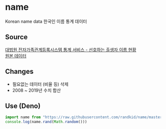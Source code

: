 # name
Korean name data
한국인 이름 통계 데이터
## Source
[대법원 전자가족관계등록시스템 통계 서비스 - 선호하는 출생자 이름 현황](http://efamily.scourt.go.kr/st/StFrrStatcsView.do)  
[원본 데이터](https://github.com/gnlow/files/tree/master/name)
## Changes
- 필요없는 데이터 (비율 등) 삭제
- 2008 ~ 2019년 수치 합산
## Use (Deno)
```ts
import name from "https://raw.githubusercontent.com/randkid/name/master/mod.ts"
console.log(name.rand(Math.random()))
```
